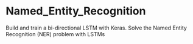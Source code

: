 # Named_Entity_Recognition
Build and train a bi-directional LSTM with Keras. Solve the Named Entity Recognition (NER) problem with LSTMs
